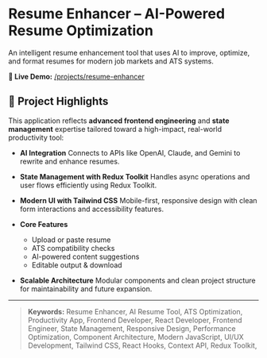 # Resume Enhancer – AI-Powered Resume Optimization

An intelligent resume enhancement tool that uses AI to improve, optimize, and format resumes for modern job markets and ATS systems.

**🔗 Live Demo:** [/projects/resume-enhancer](https://iamsaief-reactjs.vercel.app/)

## 💼 Project Highlights

This application reflects **advanced frontend engineering** and **state management** expertise tailored toward a high-impact, real-world productivity tool:

- **AI Integration**
  Connects to APIs like OpenAI, Claude, and Gemini to rewrite and enhance resumes.

- **State Management with Redux Toolkit**
  Handles async operations and user flows efficiently using Redux Toolkit.

- **Modern UI with Tailwind CSS**
  Mobile-first, responsive design with clean form interactions and accessibility features.

- **Core Features**

  - Upload or paste resume
  - ATS compatibility checks
  - AI-powered content suggestions
  - Editable output & download

- **Scalable Architecture**
  Modular components and clean project structure for maintainability and future expansion.

---

> **Keywords:** Resume Enhancer, AI Resume Tool, ATS Optimization, Productivity App, Frontend Developer, React Developer, Frontend Engineer, State Management, Responsive Design, Performance Optimization, Component Architecture, Modern JavaScript, UI/UX Development, Tailwind CSS, React Hooks, Context API, Redux Toolkit,

